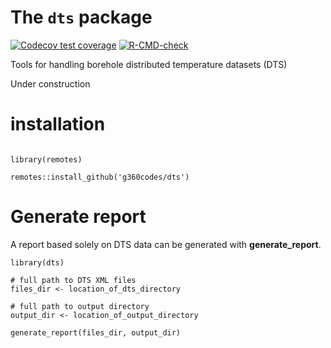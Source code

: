 # The `dts` package

<!-- badges: start -->

[![Codecov test coverage](https://codecov.io/gh/jkennel/dts/branch/master/graph/badge.svg)](https://codecov.io/gh/jkennel/dts?branch=master)
[![R-CMD-check](https://github.com/jkennel/dts/workflows/R-CMD-check/badge.svg)](https://github.com/jkennel/dts/actions)

<!-- badges: end -->

Tools for handling borehole distributed temperature datasets (DTS)

Under construction

# installation

```{r echo = TRUE, eval = FALSE}

library(remotes)

remotes::install_github('g360codes/dts')
```

# Generate report

A report based solely on DTS data can be generated with **generate_report**.


```{r echo = TRUE, eval = FALSE}
library(dts)

# full path to DTS XML files
files_dir <- location_of_dts_directory

# full path to output directory
output_dir <- location_of_output_directory

generate_report(files_dir, output_dir)

```